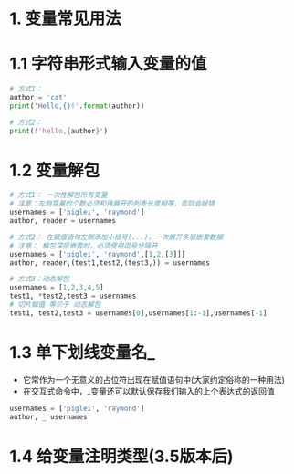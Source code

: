 # 1. 变量常见用法
# 1.1 字符串形式输入变量的值
```python
# 方式1：
author = 'cat'
print('Hello,{}!'.format(author))

# 方式2：
print(f'hello,{author}')
```
# 1.2 变量解包
```python
# 方式1： 一次性解包所有变量
# 注意：左侧变量的个数必须和待展开的列表长度相等，否则会报错
usernames = ['piglei', 'raymond']
author, reader = usernames

# 方式2： 在赋值语句左侧添加小括号(...)，一次展开多层嵌套数据
# 注意： 解包深层嵌套时，必须使用逗号分隔开
usernames = ['piglei', 'raymond',[1,2,[3]]]
author, reader,(test1,test2,(test3,)) = usernames

# 方式3：动态解包
usernames = [1,2,3,4,5]
test1, *test2,test3 = usernames
# 切片赋值 等价于 动态解包
test1, test2,test3 = usernames[0],usernames[1:-1],usernames[-1]
```
# 1.3 单下划线变量名_
* 它常作为一个无意义的占位符出现在赋值语句中(大家约定俗称的一种用法)
* 在交互式命令中，_变量还可以默认保存我们输入的上个表达式的返回值
```python
usernames = ['piglei', 'raymond']
author, _ usernames
```

# 1.4 给变量注明类型(3.5版本后)

